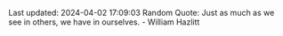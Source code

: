 Last updated: 2024-04-02 17:09:03
Random Quote: Just as much as we see in others, we have in ourselves. - William Hazlitt